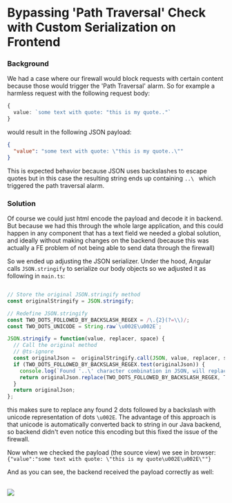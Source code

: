 # Bypassing 'Path Traversal' Check with Custom Serialization on Frontend

### Background
We had a case where our firewall would block requests with certain content
because those would trigger the 'Path Traversal' alarm. So for example a harmless 
request with the following request body:

```typescript
{
  value: `some text with quote: "this is my quote.."`
}
```

would result in the following JSON payload:
```json
{
  "value": "some text with quote: \"this is my quote..\""
}
```

This is expected behavior because JSON uses backslashes to escape quotes but in this
case the resulting string ends up containing `..\ ` which triggered the path traversal alarm.

### Solution

Of course we could just html encode the payload and decode it in backend. But because
we had this through the whole large application, and this could happen in any component
that has a text field we needed a global solution, and ideally without 
making changes on the backend (because this was actually a FE problem of not being able
to send data through the firewall)

So we ended up adjusting the JSON serializer. Under the hood, Angular calls
`JSON.stringify` to serialize our body objects so we adjusted it as following in `main.ts`:

```javascript

// Store the original JSON.stringify method
const originalStringify = JSON.stringify;

// Redefine JSON.stringify
const TWO_DOTS_FOLLOWED_BY_BACKSLASH_REGEX = /\.{2}(?=\\)/;
const TWO_DOTS_UNICODE = String.raw`\u002E\u002E`;

JSON.stringify = function(value, replacer, space) {
  // Call the original method
  // @ts-ignore
  const originalJson =  originalStringify.call(JSON, value, replacer, space);
  if (TWO_DOTS_FOLLOWED_BY_BACKSLASH_REGEX.test(originalJson)) {
    console.log(`Found '..\' character combination in JSON, will replace the two dots with unicode (${TWO_DOTS_UNICODE}), to avoid false triggering 'path traversal' alarm`);
    return originalJson.replace(TWO_DOTS_FOLLOWED_BY_BACKSLASH_REGEX, TWO_DOTS_UNICODE);
  }
  return originalJson;
};
```

this makes sure to replace any found 2 dots followed by a backslash with unicode
representation of dots `\u002E`. The advantage of this approach is that 
unicode is automatically converted back to string in our Java backend, so backend
didn't even notice this encoding but this fixed the issue of the firewall.

Now when we checked the payload (the source view) we see in browser:
`{"value":"some text with quote: \"this is my quote\u002E\u002E\""}`

And as you can see, the backend received the payload correctly as well:

<br/>
<img src="assets/images/payload_received_in_backend.png">  

